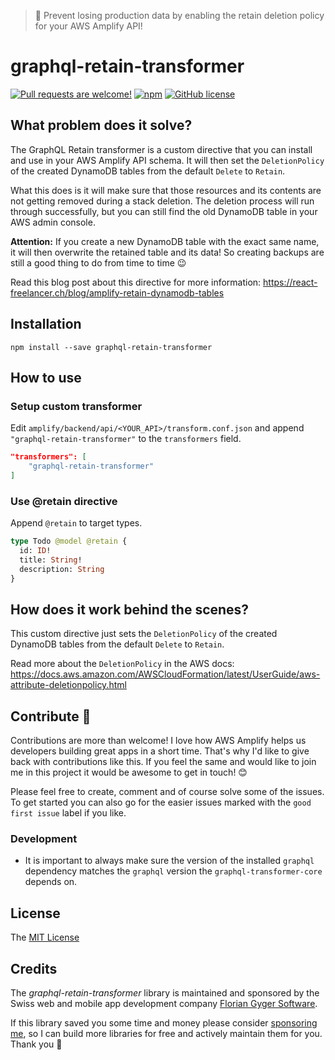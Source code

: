 > 🚨 Prevent losing production data by enabling the retain deletion policy for your AWS Amplify API!

# graphql-retain-transformer

[![Pull requests are welcome!](https://img.shields.io/badge/PRs-welcome-brightgreen)](#contribute-)
[![npm](https://img.shields.io/npm/v/graphql-retain-transformer)](https://www.npmjs.com/package/graphql-retain-transformer)
[![GitHub license](https://img.shields.io/github/license/flogy/graphql-retain-transformer)](https://github.com/flogy/graphql-retain-transformer/blob/master/LICENSE)

## What problem does it solve?

The GraphQL Retain transformer is a custom directive that you can install and use in your
AWS Amplify API schema. It will then set the `DeletionPolicy` of the created DynamoDB
tables from the default `Delete` to `Retain`.

What this does is it will make sure that those resources and its contents are not getting
removed during a stack deletion. The deletion process will run through successfully, but
you can still find the old DynamoDB table in your AWS admin console.

**Attention:** If you create a new DynamoDB table with the exact same name, it will then
overwrite the retained table and its data! So creating backups are still a good thing to
do from time to time 😉

Read this blog post about this directive for more information: https://react-freelancer.ch/blog/amplify-retain-dynamodb-tables

## Installation

`npm install --save graphql-retain-transformer`

## How to use

### Setup custom transformer

Edit `amplify/backend/api/<YOUR_API>/transform.conf.json` and append `"graphql-retain-transformer"` to the `transformers` field.

```json
"transformers": [
    "graphql-retain-transformer"
]
```

### Use @retain directive

Append `@retain` to target types.

```graphql
type Todo @model @retain {
  id: ID!
  title: String!
  description: String
}
```

## How does it work behind the scenes?

This custom directive just sets the `DeletionPolicy` of the created DynamoDB tables from the default `Delete` to `Retain`.

Read more about the `DeletionPolicy` in the AWS docs: https://docs.aws.amazon.com/AWSCloudFormation/latest/UserGuide/aws-attribute-deletionpolicy.html

## Contribute 🦸

Contributions are more than welcome! I love how AWS Amplify helps us developers building great apps in a short time. That's why I'd like to give back with contributions like this. If you feel the same and would like to join me in this project it would be awesome to get in touch! 😊

Please feel free to create, comment and of course solve some of the issues. To get started you can also go for the easier issues marked with the `good first issue` label if you like.

### Development

- It is important to always make sure the version of the installed `graphql` dependency matches the `graphql` version the `graphql-transformer-core` depends on.

## License

The [MIT License](LICENSE)

## Credits

The _graphql-retain-transformer_ library is maintained and sponsored by the Swiss web and mobile app development company [Florian Gyger Software](https://floriangyger.ch).

If this library saved you some time and money please consider [sponsoring me](https://github.com/sponsors/flogy), so I can build more libraries for free and actively maintain them for you. Thank you 🙏
